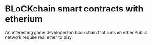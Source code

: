 # BLoCKchain smart contracts with etherium
An interesting game developed on blockchain that runs on ether
Public network require real ether to play.
